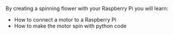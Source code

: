 By creating a spinning flower with your Raspberry Pi you will learn:

- How to connect a motor to a Raspberry Pi
- How to make the motor spin with python code
